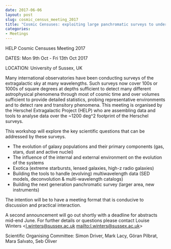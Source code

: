 ```yaml
---
date: 2017-06-06
layout: post
slug: cosmic_census_meeting_2017
title: "Cosmic Censuses: exploiting large panchromatic surveys to understand extragalactic populations"
categories:
- Meetings
---
```

HELP Cosmic Censuses Meeting 2017

DATES: Mon 9th Oct - Fri 13th Oct 2017

LOCATION: University of Sussex, UK

Many international observatories have been conducting surveys of the
extragalactic sky at many wavelengths. Such surveys now cover 100s or 1000s of
square degrees at depths sufficient to detect many different astrophysical
phenomena through most of cosmic time and over volumes sufficient to provide
detailed statistics, probing representative environments and to detect rare and
transitory phenomena. This meeting is organised by the Herschel Extragalactic
Project (HELP) who are assembling data and tools to analyse data over the ~1200
deg^2 footprint of the Herschel surveys.

This workshop will explore the key scientific questions that can be addressed by
these surveys.

- The evolution of galaxy populations and their primary components (gas, stars, dust and active nuclei)
-  The influence of the internal and external environment on the evolution of the systems
- Exotica (extreme starbursts, lensed galaxies, high-z radio galaxies)
-  Building the tools to handle (evolving) multiwavelength data (SED models, deconvolution & multi-wavelength catalogs)
- Building the next generation panchromatic survey (larger area, new instruments)

The intention will be to have a meeting format that is conducive to discussion and practical interaction.

A second announcement will go out shortly with a deadline for abstracts mid-end June.
For further details or questions please contact  Louise Winters <l.winters@sussex.ac.uk <mailto:l.winters@sussex.ac.uk>>

Scientific Organising Committee:
Simon Driver, Mark Lacy, Göran Pilbrat, Mara Salvato, Seb Oliver


